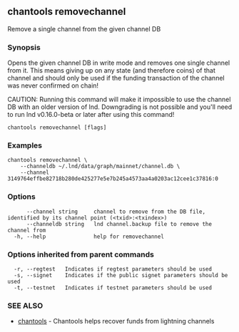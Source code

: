 ## chantools removechannel

Remove a single channel from the given channel DB

### Synopsis

Opens the given channel DB in write mode and removes one
single channel from it. This means giving up on any state (and therefore coins)
of that channel and should only be used if the funding transaction of the
channel was never confirmed on chain!

CAUTION: Running this command will make it impossible to use the channel DB
with an older version of lnd. Downgrading is not possible and you'll need to
run lnd v0.16.0-beta or later after using this command!

```
chantools removechannel [flags]
```

### Examples

```
chantools removechannel \
	--channeldb ~/.lnd/data/graph/mainnet/channel.db \
	--channel 3149764effbe82718b280de425277e5e7b245a4573aa4a0203ac12cee1c37816:0
```

### Options

```
      --channel string     channel to remove from the DB file, identified by its channel point (<txid>:<txindex>)
      --channeldb string   lnd channel.backup file to remove the channel from
  -h, --help               help for removechannel
```

### Options inherited from parent commands

```
  -r, --regtest   Indicates if regtest parameters should be used
  -s, --signet    Indicates if the public signet parameters should be used
  -t, --testnet   Indicates if testnet parameters should be used
```

### SEE ALSO

* [chantools](chantools.md)	 - Chantools helps recover funds from lightning channels

